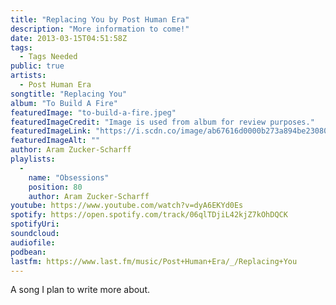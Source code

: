```yaml
---
title: "Replacing You by Post Human Era"
description: "More information to come!"
date: 2013-03-15T04:51:58Z
tags:
  - Tags Needed
public: true
artists:
  - Post Human Era
songtitle: "Replacing You"
album: "To Build A Fire"
featuredImage: "to-build-a-fire.jpeg"
featuredImageCredit: "Image is used from album for review purposes."
featuredImageLink: "https://i.scdn.co/image/ab67616d0000b273a894be23080a62d5c3299a98"
featuredImageAlt: ""
author: Aram Zucker-Scharff
playlists:
  -
    name: "Obsessions"
    position: 80
    author: Aram Zucker-Scharff
youtube: https://www.youtube.com/watch?v=dyA6EKYd0Es
spotify: https://open.spotify.com/track/06qlTDjiL42kjZ7kOhDQCK
spotifyUri: 
soundcloud:
audiofile:
podbean:
lastfm: https://www.last.fm/music/Post+Human+Era/_/Replacing+You
---
```


A song I plan to write more about.
		